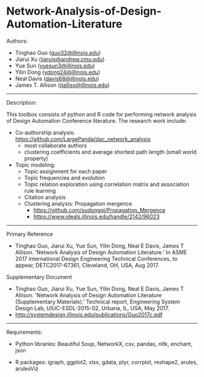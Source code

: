 # Network-Analysis-of-Design-Automation-Literature

Authors: 
- Tinghao Guo (guo32@illinois.edu)
- Jiarui Xu (jiaruix@andrew.cmu.edu)
- Yue Sun (yuesun3@illinois.edu)
- Yilin Dong (ydong24@illinois.edu)
- Neal Davis (davis68@illinois.edu)
- James T. Allison (jtalliso@illinois.edu)

-------------------------------------------------------------------------------
Description:

This toolbox consists of python and R code for performing network analysis of
Design Automation Conference literature. The research work include:
- Co-authorship analysis: https://github.com/LargePanda/dac_network_analysis
  - most collaborate authors
  - clustering coefficients and average shortest path length (small world property)
- Topic modeling: 
  - Topic assignment for each paper
  - Topic frequencies and evolution
  - Topic relation exploration using correlation matrix and association rule learning
  - Citation analysis
  - Clustering analysis: Propagation mergence
    - https://github.com/sudongqi/Propagation_Mergence
    - https://www.ideals.illinois.edu/handle/2142/96023
 
-------------------------------------------------------------------------------
Primary Reference
- Tinghao Guo, Jiarui Xu, Yue Sun, Yilin Dong, Neal E Davis, James T Allison. 'Network Analysis of Design Automation Literature.' In ASME 2017 International Design Engineering Technical Conferences, to appear, DETC2017-67361, Cleveland, OH, USA, Aug 2017.

Supplementary Document
- Tinghao Guo, Jiarui Xu, Yue Sun, Yilin Dong, Neal E Davis, James T Allison. 'Network Analysis of Design Automation Literature (Supplementary Materials).' Technical report, Engineering System Design Lab, UIUC-ESDL-2015-02, Urbana, IL, USA, May 2017. 
- http://systemdesign.illinois.edu/publications/Guo2017c.pdf
-------------------------------------------------------------------------------
Requirements:

- Python libraries: Beautiful Soup, NetworkX, csv, pandas, nltk, enchant, json

- R packages: igraph, ggplot2, xlsx, gdata, plyr, corrplot, reshape2, arules, arulesViz
